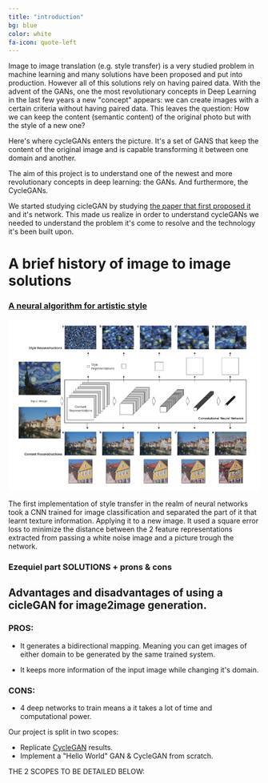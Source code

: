 ```yaml
---
title: "introduction"
bg: blue
color: white
fa-icon: quote-left
---
```


Image to image translation (e.g. style transfer) is a very studied problem in machine learning and many solutions have been proposed and put into production. However all of this solutions rely on having paired data.
With the advent of the GANs, one the most revolutionary concepts in Deep Learning
in the last few years a new "concept" appears: we can create images with  a certain criteria without having paired data.
This leaves the question: How we can keep the content (semantic content) of the original photo but with the style of a new one?

Here's where cycleGANs enters the picture. It's a set of GANS that keep the content of the original image and is capable transforming it between one domain and another.

The aim of this project is to understand one of the newest and more
revolutionary concepts in deep learning: the GANs. And furthermore,
the CycleGANs.

We started studying cicleGAN by studying [the paper that first proposed it](https://arxiv.org/abs/1703.10593) and it's network. This made us realize in order to understand cycleGANs we needed to understand the problem it's come to resolve and the technology it's been built upon.

# A brief history of image to image solutions

### [A neural algorithm for artistic style](https://arxiv.org/abs/1508.06576)

![Proposed network](./img/basicstyletransfer.png)

The first implementation of style transfer in the realm of neural networks took a CNN trained for image classification and separated the part of it that learnt texture information. Applying it to a new image. It used a square error loss  to minimize the distance between the 2 feature representations extracted from passing a white noise image and a picture trough the network.




### Ezequiel part SOLUTIONS + prons & cons

## Advantages and disadvantages of using a cicleGAN for image2image generation.

### PROS:

- It generates a bidirectional mapping. Meaning you can get images of either domain to be generated by the same trained system.

- It keeps more information of the input image while changing it's domain.

### CONS:

- 4 deep networks to train means a it takes a lot of time and computational power.



Our project is split in two scopes:
- Replicate [CycleGAN](https://arxiv.org/pdf/1703.10593.pdf) results.
- Implement a "Hello World" GAN & CycleGAN from scratch.

THE 2 SCOPES TO BE DETAILED BELOW:
